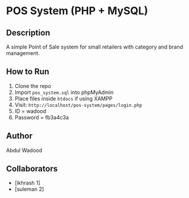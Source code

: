 # POS System (PHP + MySQL)

## Description
A simple Point of Sale system for small retailers with category and brand management.

## How to Run
1. Clone the repo
2. Import `pos_system.sql` into phpMyAdmin
3. Place files inside `htdocs` if using XAMPP
4. Visit: `http://localhost/pos-system/pages/login.php`
5. ID = wadood 
6. Password = fb3a4c3a

## Author
Abdul Wadood

## Collaborators
- [ikhrash 1]
- [suleman 2]
